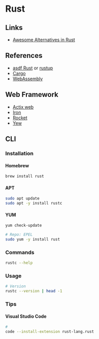 # Rust

<!--
https://crates.io/

https://app.pluralsight.com/library/courses/fundamentals-rust/

https://github.com/codelabsab/foodify

https://linkedin.com/learning/rust-essential-training/learn-rust-programming

https://github.com/pat-St/cms-container/tree/master

https://benchmarksgame-team.pages.debian.net/benchmarksgame/fastest/rust.html

https://linkedin.com/learning/first-look-rust/welcome
https://pragprog.com/titles/hwrust/hands-on-rust/

https://dev.to/davidedelpapa/yew-tutorial-01-introduction-13ce
https://medium.com/swlh/building-a-front-app-with-rust-yes-you-can-and-yew-11e7835d768f
-->

## Links

- [Awesome Alternatives in Rust](https://github.com/TaKO8Ki/awesome-alternatives-in-rust)

## References

- [asdf Rust](/asdf/asdf-rust.md) or [rustup](/rustup.md)
- [Cargo](/cargo.md)
- [WebAssembly](/wasm.md)

## Web Framework

- [Actix web](https://github.com/actix/actix-web)
- [Iron](https://github.com/iron/iron)
- [Rocket](https://github.com/SergioBenitez/Rocket)
- [Yew](https://github.com/yewstack/yew)

## CLI

### Installation

#### Homebrew

```sh
brew install rust
```

#### APT

```sh
sudo apt update
sudo apt -y install rustc
```

#### YUM

```sh
yum check-update

# Repo: EPEL
sudo yum -y install rust
```

### Commands

```sh
rustc --help
```

### Usage

```sh
# Version
rustc --version | head -1
```

### Tips

#### Visual Studio Code

```sh
#
code --install-extension rust-lang.rust
```

<!--
"[rust]": {
  "editor.defaultFormatter": "rust-lang.rust-analyzer"
},
"rust-analyzer.procMacro.enable": true,
"rust-analyzer.diagnostics.experimental.enable": false
-->
